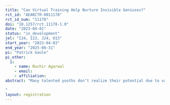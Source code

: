 ```yaml
---
title: "Can Virtual Training Help Nurture Invisible Geniuses?"
rct_id: "AEARCTR-0011178"
rct_id_num: "11178"
doi: "10.1257/rct.11178-1.0"
date: "2023-04-01"
status: "in_development"
jel: "I24, I23, J24, O15"
start_year: "2023-04-03"
end_year: "2025-08-31"
pi: "Patrick Gaule"
pi_other:
  1:
    - name: Ruchir Agarwal
    - email: 
    - affiliation: 
abstract: "Many talented youths don’t realize their potential due to various barriers. This research project aims to find ways to identify and nurture talent in the context of mathematics, by running a randomized controlled trial combining virtual training (an intensive 4-month-long course delivered by a state-of-the-art education provider) with small cash grants as an incentive. We work with national mathematics organizations in a dozen developing countries to recruit top scorers in national intermediate mathematics competitions for the project. We then investigate whether the training enables individuals to further develop their talent. Meanwhile, the cash prizes provide incentives to engage with the training fully, and they also recognize and empower individuals. Our primary endpoint is learning as measured by the performance on a dedicated math test.
"
layout: registration
---
```


